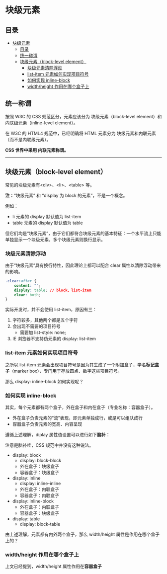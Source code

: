 # 块级元素

## 目录

- [块级元素](#块级元素)
  - [目录](#目录)
  - [统一称谓](#统一称谓)
  - [块级元素（block-level element）](#块级元素block-level-element)
    - [块级元素清除浮动](#块级元素清除浮动)
    - [list-item 元素如何实现项目符号](#list-item-元素如何实现项目符号)
    - [如何实现 inline-block](#如何实现-inline-block)
    - [width/height 作用在哪个盒子上](#widthheight-作用在哪个盒子上)

## 统一称谓

按照 W3C 的 CSS 规范区分，元素应该分为 块级元素（block-level element）和内联级元素（inline-level element）。

在 W3C 的 HTML4 规范中，已经明确将 HTML 元素分为 块级元素和内联元素（而不是内联级元素）。

**CSS 世界中采用 内联元素称谓。**

---

## 块级元素（block-level element）

常见的块级元素有\<div>、\<li>、\<table> 等。

**注：**“块级元素” 和 “display 为 block 的元素”，不是一个概念。

例如：

- li 元素的 display 默认值为 list-item
- table 元素的 display 默认值为 table

但它们均是“块级元素”，由于它们都符合块级元素的基本特征：一个水平流上只能单独显示一个块级元素，多个块级元素则换行显示。

### 块级元素清除浮动

由于“块级元素”具有换行特性，因此理论上都可以配合 clear 属性以清除浮动带来的影响。

```css
.clear:after {
    content: "";
    display: table; // block、list-item
    clear: both;
}
```

实际开发时，并不会使用 list-item，原因有三：

1. 字符较多，其他两个都是五个字符
2. 会出现不需要的项目符号
   - 需要加 list-style: none;
3. IE 浏览器不支持伪元素的 display: list-item

### list-item 元素如何实现项目符号

之所以 list-item 元素会出现项目符号是因为其生成了一个附加盒子，学名**标记盒子**（marker box），专门用于存放圆点、数字这些项目符号。

那么 display: inline-block 如何实现呢？

### 如何实现 inline-block

其实，每个元素都有两个盒子，外在盒子和内在盒子（专业名称：容器盒子）。

- 外在盒子负责元素的“流”表现，即元素单独成行，或是可以组队成行
- 容器盒子负责元素的宽高、内容呈现

遵循上述理解，diplay 属性值设置可以进行如下**脑补**：

注意是脑补哇，CSS 规范中并没有这种说法。

- display: block
  - display: block-block
  - 外在盒子：块级盒子
  - 容器盒子：块级盒子
- display: inline
  - display: inline-inline
  - 外在盒子：内联盒子
  - 容器盒子：内联盒子
- display: inline-block
  - 外在盒子：内联盒子
  - 容器盒子：块级盒子
- display: table
  - display: block-table

由上述理解，元素都有内外两个盒子，那么 width/height 属性是作用在哪个盒子上的？

### width/height 作用在哪个盒子上

上文已经提到，width/height 属性作用在**容器盒子**
